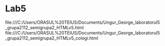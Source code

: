 # Lab5
file:///C:/Users/ORASUL%20TEIUS/Documents/Ungur_George_laboratorul5_grupa2112_semigrupa2_HTMLv5.html
file:///C:/Users/ORASUL%20TEIUS/Documents/Ungur_George_laboratorul5_grupa2112_semigrupa2_HTMLv5_colegi.html
